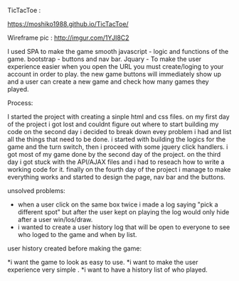 TicTacToe :

https://moshiko1988.github.io/TicTacToe/

Wireframe pic :
http://imgur.com/1YJI8C2


I used SPA to make the game smooth
javascript - logic and functions of the game.
bootstrap - buttons and nav bar.
Jquary - To make the user experience easier
        when you open the URL you must create/loging to your account in order to play.
        the new game buttons will immediately show up and a user can create a new game and
        check how many games they played.

Process:

I started the project with creating a sinple html and css files.
on my first day of the project i got lost and couldnt figure out where to start building my code
on the second day i decided to break down evey problem i had and list all the things that need to  be done.
i started with building the logics for the game and the turn switch, then i proceed with some jquery click handlers. i got most of my game done by the second day of the project. on the third day i got stuck with the API/AJAX files and i had to reseach how to write a working code for it.
finally on the fourth day of the project i manage to make everything works and started to design the page, nav bar and the buttons.

unsolved problems:
* when a user click on the same box twice i made a log saying "pick a different spot" but after the user kept on playing the log would only hide after a user win/los/draw.
* i wanted to create a user history log that will be open to everyone to see who loged to the game and when by list.

user history created before making the game:

*i want the game to look as easy to use.
*i want to make the user experience very simple .
*i want to have a history list of who played.

